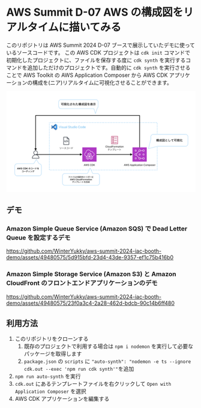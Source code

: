 # AWS Summit D-07 AWS の構成図をリアルタイムに描いてみる

このリポジトリは AWS Summit 2024 D-07 ブースで展示していたデモに使っているソースコードです。
この AWS CDK プロジェクトは `cdk init` コマンドで初期化したプロジェクトに、ファイルを保存する度に `cdk synth` を実行するコマンドを追加しただけのプロジェクトです。自動的に `cdk synth` を実行させることで AWS Toolkit の AWS Application Composer から AWS CDK アプリケーションの構成を(ニア)リアルタイムに可視化させることができます。

![概要図](./docs/summary.png)

## デモ

### Amazon Simple Queue Service (Amazon SQS) で Dead Letter Queue を設定するデモ


https://github.com/WinterYukky/aws-summit-2024-iac-booth-demo/assets/49480575/5d915bfd-23d4-43de-9357-ef1c75b416b0


### Amazon Simple Storage Service (Amazon S3) と Amazon CloudFront のフロントエンドアプリケーションのデモ

https://github.com/WinterYukky/aws-summit-2024-iac-booth-demo/assets/49480575/23f0a3c4-2a28-462d-bdcb-90c14b6ff480

## 利用方法

1. このリポジトリをクローンする
   1. 既存のプロジェクトで利用する場合は `npm i nodemon` を実行して必要なパッケージを取得します
   1. `package.json` の `scripts` に `"auto-synth": "nodemon -e ts --ignore cdk.out --exec 'npm run cdk synth'"`を追加
1. `npm run auto-synth` を実行
1. `cdk.out` にあるテンプレートファイルを右クリックして `Open with Application Composer` を選択
1. AWS CDK アプリケーションを編集する
